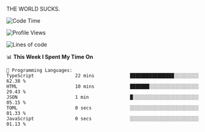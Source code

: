 THE WORLD SUCKS.

<!--START_SECTION:waka-->
![Code Time](http://img.shields.io/badge/Code%20Time-809%20hrs%2010%20mins-blue)

![Profile Views](http://img.shields.io/badge/Profile%20Views-0-blue)

![Lines of code](https://img.shields.io/badge/From%20Hello%20World%20I%27ve%20Written-2.1%20million%20lines%20of%20code-blue)

📊 **This Week I Spent My Time On** 

```text
💬 Programming Languages: 
TypeScript               22 mins             ████████████████░░░░░░░░░   62.38 % 
HTML                     10 mins             ███████░░░░░░░░░░░░░░░░░░   29.43 % 
JSON                     1 min               █░░░░░░░░░░░░░░░░░░░░░░░░   05.15 % 
TOML                     0 secs              ░░░░░░░░░░░░░░░░░░░░░░░░░   01.33 % 
JavaScript               0 secs              ░░░░░░░░░░░░░░░░░░░░░░░░░   01.13 % 
```


<!--END_SECTION:waka-->
